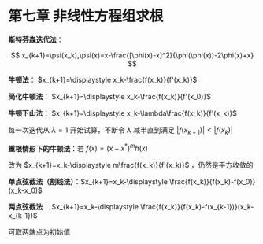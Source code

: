 # **第七章 非线性方程组求根**

**斯特芬森迭代法**：

$$
x_{k+1}=\psi(x_k),\psi(x)=x-\frac{[\phi(x)-x]^2}{\phi(\phi(x))-2\phi(x)+x}
$$

**牛顿法**： $x_{k+1}=\displaystyle x_k-\frac{f(x_k)}{f'(x_k)}$

**简化牛顿法**： $x_{k+1}=\displaystyle x_k-\frac{f(x_k)}{f'(x_0)}$

**牛顿下山法**： $x_{k+1}=\displaystyle x_k-\lambda\frac{f(x_k)}{f'(x_k)}$

每一次迭代从 $\lambda=1$ 开始试算，不断令 $\lambda$ 减半直到满足 $|f(x_{k+1})|<|f(x_k)|$

**重根情形下的牛顿法**：若 $f(x)=(x-x^*)^m h(x)$

改为 $x_{k+1}=x_k-\displaystyle m\frac{f(x_k)}{f'(x_k)}$ ，仍然是平方收敛的

**单点弦截法（割线法）**：$x_{k+1}=x_k-\displaystyle \frac{f(x_k)}{f(x_k)-f(x_0)}(x_k-x_0)$

**两点弦截法**： $x_{k+1}=x_k-\displaystyle \frac{f(x_k)}{f(x_k)-f(x_{k-1})}(x_k-x_{k-1})$

可取两端点为初始值
